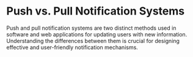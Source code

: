 # Push vs. Pull Notification Systems
Push and pull notification systems are two distinct methods used in software and web applications for updating users with new information. Understanding the differences between them is crucial for designing effective and user-friendly notification mechanisms.
